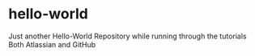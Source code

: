 # hello-world
Just another Hello-World Repository
while running through the tutorials
Both Atlassian and GitHub 

